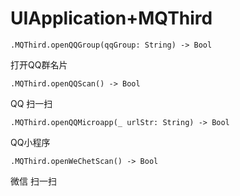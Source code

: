 # UIApplication+MQThird

```
.MQThird.openQQGroup(qqGroup: String) -> Bool
```

打开QQ群名片

```
.MQThird.openQQScan() -> Bool
```

QQ 扫一扫

```
.MQThird.openQQMicroapp(_ urlStr: String) -> Bool
```
QQ小程序

```
.MQThird.openWeChetScan() -> Bool
```

微信 扫一扫